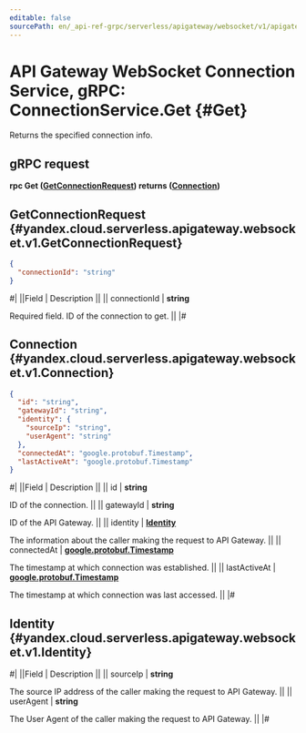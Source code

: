 ```yaml
---
editable: false
sourcePath: en/_api-ref-grpc/serverless/apigateway/websocket/v1/apigateway/websocket/api-ref/grpc/Connection/get.md
---
```


# API Gateway WebSocket Connection Service, gRPC: ConnectionService.Get {#Get}

Returns the specified connection info.

## gRPC request

**rpc Get ([GetConnectionRequest](#yandex.cloud.serverless.apigateway.websocket.v1.GetConnectionRequest)) returns ([Connection](#yandex.cloud.serverless.apigateway.websocket.v1.Connection))**

## GetConnectionRequest {#yandex.cloud.serverless.apigateway.websocket.v1.GetConnectionRequest}

```json
{
  "connectionId": "string"
}
```

#|
||Field | Description ||
|| connectionId | **string**

Required field. ID of the connection to get. ||
|#

## Connection {#yandex.cloud.serverless.apigateway.websocket.v1.Connection}

```json
{
  "id": "string",
  "gatewayId": "string",
  "identity": {
    "sourceIp": "string",
    "userAgent": "string"
  },
  "connectedAt": "google.protobuf.Timestamp",
  "lastActiveAt": "google.protobuf.Timestamp"
}
```

#|
||Field | Description ||
|| id | **string**

ID of the connection. ||
|| gatewayId | **string**

ID of the API Gateway. ||
|| identity | **[Identity](#yandex.cloud.serverless.apigateway.websocket.v1.Identity)**

The information about the caller making the request to API Gateway. ||
|| connectedAt | **[google.protobuf.Timestamp](https://developers.google.com/protocol-buffers/docs/reference/google.protobuf#timestamp)**

The timestamp at which connection was established. ||
|| lastActiveAt | **[google.protobuf.Timestamp](https://developers.google.com/protocol-buffers/docs/reference/google.protobuf#timestamp)**

The timestamp at which connection was last accessed. ||
|#

## Identity {#yandex.cloud.serverless.apigateway.websocket.v1.Identity}

#|
||Field | Description ||
|| sourceIp | **string**

The source IP address of the caller making the request to API Gateway. ||
|| userAgent | **string**

The User Agent of the caller making the request to API Gateway. ||
|#